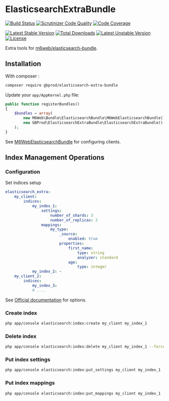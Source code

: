 # ElasticsearchExtraBundle

[![Build Status](https://travis-ci.org/gbprod/elasticsearch-extra-bundle.svg?branch=master)](https://travis-ci.org/gbprod/elasticsearch-extra-bundle)
[![Scrutinizer Code Quality](https://scrutinizer-ci.com/g/gbprod/elasticsearch-extra-bundle/badges/quality-score.png?b=master)](https://scrutinizer-ci.com/g/gbprod/elasticsearch-extra-bundle/?branch=master)
[![Code Coverage](https://scrutinizer-ci.com/g/gbprod/elasticsearch-extra-bundle/badges/coverage.png?b=master)](https://scrutinizer-ci.com/g/gbprod/elasticsearch-extra-bundle/?branch=master)

[![Latest Stable Version](https://poser.pugx.org/gbprod/elasticsearch-extra-bundle/v/stable)](https://packagist.org/packages/gbprod/elasticsearch-extra-bundle) 
[![Total Downloads](https://poser.pugx.org/gbprod/elasticsearch-extra-bundle/downloads)](https://packagist.org/packages/gbprod/elasticsearch-extra-bundle) 
[![Latest Unstable Version](https://poser.pugx.org/gbprod/elasticsearch-extra-bundle/v/unstable)](https://packagist.org/packages/gbprod/elasticsearch-extra-bundle) 
[![License](https://poser.pugx.org/gbprod/elasticsearch-extra-bundle/license)](https://packagist.org/packages/gbprod/elasticsearch-extra-bundle)

Extra tools for [m6web/elasticsearch-bundle](https://github.com/M6Web/ElasticsearchBundle).

## Installation

With composer :

```bash
composer require gbprod/elasticsearch-extra-bundle
```

Update your `app/AppKernel.php` file:

```php
public function registerBundles()
{
    $bundles = array(
        new M6Web\Bundle\ElasticsearchBundle\M6WebElasticsearchBundle(),
        new GBProd\ElasticsearchExtraBundle\ElasticsearchExtraBundle(),
    );
}
```

See [M6WebElasticsearchBundle](https://github.com/M6Web/ElasticsearchBundle) for configuring clients.

## Index Management Operations

### Configuration

Set indices setup

```yaml
elasticsearch_extra:
    my_client:
        indices:
            my_index_1:
                settings:
                    number_of_shards: 3
                    number_of_replicas: 2
                mappings:
                    my_type:
                        _source:
                            enabled: true
                        properties:
                            first_name:
                                type: string
                                analyzer: standard
                            age:
                                type: integer
            my_index_2: ~
    my_client_2:
        indices:
            my_index_3:
            # ....
```

See [Official documentation](https://www.elastic.co/guide/en/elasticsearch/client/php-api/2.0/_index_management_operations.html) for options.

### Create index

```bash
php app/console elasticsearch:index:create my_client my_index_1
```

### Delete index

```bash
php app/console elasticsearch:index:delete my_client my_index_1 --force
```

### Put index settings

```bash
php app/console elasticsearch:index:put_settings my_client my_index_1
```

### Put index mappings

```bash
php app/console elasticsearch:index:put_mappings my_client my_index_1
```
